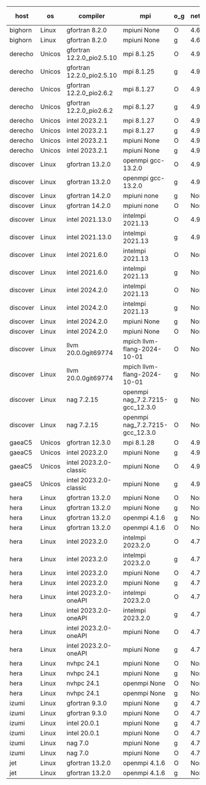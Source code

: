 

| host     | os       | compiler                              | mpi                      | o_g        | netcdf        | build       | u_pass          | u_fail          | s_pass            | s_fail            | e_pass             | e_fail             | nuopc_pass       | nuopc_fail       | artifacts link          |
|----------|----------|---------------------------------------|--------------------------|------------|---------------|-------------|-----------------|-----------------|-------------------|-------------------|--------------------|--------------------|------------------|------------------|-------------------------|
| bighorn | Linux | gfortran 8.2.0 | mpiuni None  | O | 4.6.1  | PASS | 12535 | 0 | 9 | 0 | 42 | 0 | None | None | <a href="https://github.com/esmf-org/esmf-test-artifacts/tree/68025681ed4beff27b543fa3212c6a5c717ab0eb/develop/gfortran/8.2.0/O/mpiuni/None" target="_blank">6802568</a> | 
| bighorn | Linux | gfortran 8.2.0 | mpiuni None  | g | 4.6.1  | PASS | 12535 | 0 | 9 | 0 | 42 | 0 | None | None | <a href="https://github.com/esmf-org/esmf-test-artifacts/tree/1de002b52362776addb69b39950f54dea534b449/develop/gfortran/8.2.0/g/mpiuni/None" target="_blank">1de002b</a> | 
| derecho | Unicos | gfortran 12.2.0_pio2.5.10 | mpi 8.1.25  | O | 4.9.2  | PASS | None | None | None | None | None | None | None | None | <a href="https://github.com/esmf-org/esmf-test-artifacts/tree/58eda7e94cb7ce60b2546fc426afabab0d48a861/develop/gfortran/12.2.0_pio2.5.10/O/mpi/8.1.25" target="_blank">58eda7e</a> | 
| derecho | Unicos | gfortran 12.2.0_pio2.5.10 | mpi 8.1.25  | g | 4.9.2  | PASS | None | None | None | None | None | None | None | None | <a href="https://github.com/esmf-org/esmf-test-artifacts/tree/2c39dcc48e310ea8266708e268206aa14bda2e83/develop/gfortran/12.2.0_pio2.5.10/g/mpi/8.1.25" target="_blank">2c39dcc</a> | 
| derecho | Unicos | gfortran 12.2.0_pio2.6.2 | mpi 8.1.27  | O | 4.9.2  | PASS | None | None | None | None | None | None | None | None | <a href="https://github.com/esmf-org/esmf-test-artifacts/tree/7cc25b3e9fe50f67b4f7723f615dcc7c95dc833c/develop/gfortran/12.2.0_pio2.6.2/O/mpi/8.1.27" target="_blank">7cc25b3</a> | 
| derecho | Unicos | gfortran 12.2.0_pio2.6.2 | mpi 8.1.27  | g | 4.9.2  | PASS | None | None | None | None | None | None | None | None | <a href="https://github.com/esmf-org/esmf-test-artifacts/tree/62195f3feb653b8113d90a8cf312d68e7427fe65/develop/gfortran/12.2.0_pio2.6.2/g/mpi/8.1.27" target="_blank">62195f3</a> | 
| derecho | Unicos | intel 2023.2.1 | mpi 8.1.27  | O | 4.9.2  | PASS | None | None | None | None | None | None | None | None | <a href="https://github.com/esmf-org/esmf-test-artifacts/tree/dd2adc0db1624561e19c115864ec443452f50cc2/develop/intel/2023.2.1/O/mpi/8.1.27" target="_blank">dd2adc0</a> | 
| derecho | Unicos | intel 2023.2.1 | mpi 8.1.27  | g | 4.9.2  | PASS | None | None | None | None | None | None | None | None | <a href="https://github.com/esmf-org/esmf-test-artifacts/tree/bf574e62e568e5a8b4cf2875cdfe83e0b6500f7d/develop/intel/2023.2.1/g/mpi/8.1.27" target="_blank">bf574e6</a> | 
| derecho | Unicos | intel 2023.2.1 | mpiuni None  | O | 4.9.2  | PASS | None | None | None | None | None | None | None | None | <a href="https://github.com/esmf-org/esmf-test-artifacts/tree/a0b90e6499f275ffb87f2cea8fe787f7b7a31944/develop/intel/2023.2.1/O/mpiuni/None" target="_blank">a0b90e6</a> | 
| derecho | Unicos | intel 2023.2.1 | mpiuni None  | g | 4.9.2  | PASS | None | None | None | None | None | None | None | None | <a href="https://github.com/esmf-org/esmf-test-artifacts/tree/ddf88ed6d6b7ec83a811427e21d81cdabef0f26e/develop/intel/2023.2.1/g/mpiuni/None" target="_blank">ddf88ed</a> | 
| discover | Linux | gfortran 13.2.0 | openmpi gcc-13.2.0  | O | 4.9.2  | PASS | 14204 | 0 | 51 | 0 | 80 | 0 | 57 | 0 | <a href="https://github.com/esmf-org/esmf-test-artifacts/tree/f9591de5417a9b75cfd58cfb95c22f44ff885555/develop/gfortran/13.2.0/O/openmpi/gcc-13.2.0" target="_blank">f9591de</a> | 
| discover | Linux | gfortran 13.2.0 | openmpi gcc-13.2.0  | g | 4.9.2  | PASS | None | None | None | None | None | None | None | None | <a href="https://github.com/esmf-org/esmf-test-artifacts/tree/9e656d7163feaf050c89ac4e116ad843c160713b/develop/gfortran/13.2.0/g/openmpi/gcc-13.2.0" target="_blank">9e656d7</a> | 
| discover | Linux | gfortran 14.2.0 | mpiuni none  | g | None  | PASS | None | None | None | None | None | None | None | None | <a href="https://github.com/esmf-org/esmf-test-artifacts/tree/5c1ec7cf45e9411c81bac1a7bd4798bdba6f5729/develop/gfortran/14.2.0/g/mpiuni/none" target="_blank">5c1ec7c</a> | 
| discover | Linux | gfortran 14.2.0 | mpiuni none  | O | None  | PASS | 12535 | 0 | 9 | 0 | 42 | 0 | None | None | <a href="https://github.com/esmf-org/esmf-test-artifacts/tree/504e555707b299f48bfd2cb36b6c0aff397dfe52/develop/gfortran/14.2.0/O/mpiuni/none" target="_blank">504e555</a> | 
| discover | Linux | intel 2021.13.0 | intelmpi 2021.13  | O | 4.9.2  | PASS | None | None | None | None | None | None | None | None | <a href="https://github.com/esmf-org/esmf-test-artifacts/tree/c24d5e7d4cd9a429809c209eed825f23f90f9524/develop/intel/2021.13.0/O/intelmpi/2021.13" target="_blank">c24d5e7</a> | 
| discover | Linux | intel 2021.13.0 | intelmpi 2021.13  | g | 4.9.2  | PASS | None | None | None | None | None | None | None | None | <a href="https://github.com/esmf-org/esmf-test-artifacts/tree/414b21467dbf22428d4d38344bcf3edba8c63521/develop/intel/2021.13.0/g/intelmpi/2021.13" target="_blank">414b214</a> | 
| discover | Linux | intel 2021.6.0 | intelmpi 2021.13  | O | None  | PASS | 14204 | 0 | 51 | 0 | 80 | 0 | 57 | 0 | <a href="https://github.com/esmf-org/esmf-test-artifacts/tree/032c0a84d83c3beb9473687391233cf031823abf/develop/intel/2021.6.0/O/intelmpi/2021.13" target="_blank">032c0a8</a> | 
| discover | Linux | intel 2021.6.0 | intelmpi 2021.13  | g | None  | PASS | None | None | None | None | None | None | None | None | <a href="https://github.com/esmf-org/esmf-test-artifacts/tree/6362c7fed5cdf4a637a02dc09e60b951ab1aa626/develop/intel/2021.6.0/g/intelmpi/2021.13" target="_blank">6362c7f</a> | 
| discover | Linux | intel 2024.2.0 | intelmpi 2021.13  | O | None  | PASS | None | None | None | None | None | None | None | None | <a href="https://github.com/esmf-org/esmf-test-artifacts/tree/8a1af6aa6dace1fbe71cd60211f4ab744a0ded61/develop/intel/2024.2.0/O/intelmpi/2021.13" target="_blank">8a1af6a</a> | 
| discover | Linux | intel 2024.2.0 | intelmpi 2021.13  | g | None  | PASS | None | None | None | None | None | None | None | None | <a href="https://github.com/esmf-org/esmf-test-artifacts/tree/58c886720bd4b2f312918c85a1c2555a44600d20/develop/intel/2024.2.0/g/intelmpi/2021.13" target="_blank">58c8867</a> | 
| discover | Linux | intel 2024.2.0 | mpiuni None  | g | None  | PASS | 12534 | 1 | 9 | 0 | 42 | 0 | None | None | <a href="https://github.com/esmf-org/esmf-test-artifacts/tree/d79af22b3eab0ec93587b2f2c0722f8e6aa81601/develop/intel/2024.2.0/g/mpiuni/None" target="_blank">d79af22</a> | 
| discover | Linux | intel 2024.2.0 | mpiuni None  | O | None  | PASS | 12535 | 0 | 9 | 0 | 42 | 0 | None | None | <a href="https://github.com/esmf-org/esmf-test-artifacts/tree/47c72912862752d47de60662079f8a3a0c13f5b7/develop/intel/2024.2.0/O/mpiuni/None" target="_blank">47c7291</a> | 
| discover | Linux | llvm 20.0.0git69774 | mpich llvm-flang-2024-10-01  | O | None  | PASS | None | None | None | None | None | None | None | None | <a href="https://github.com/esmf-org/esmf-test-artifacts/tree/84a63b1c9c43a17862184e9331c349e343bcd705/develop/llvm/20.0.0git69774/O/mpich/llvm-flang-2024-10-01" target="_blank">84a63b1</a> | 
| discover | Linux | llvm 20.0.0git69774 | mpich llvm-flang-2024-10-01  | g | None  | PASS | None | None | None | None | None | None | None | None | <a href="https://github.com/esmf-org/esmf-test-artifacts/tree/0d68a6a98de2b898f0a45283a0275ab81214ae5d/develop/llvm/20.0.0git69774/g/mpich/llvm-flang-2024-10-01" target="_blank">0d68a6a</a> | 
| discover | Linux | nag 7.2.15 | openmpi nag_7.2.7215-gcc_12.3.0  | g | None  | PASS | None | None | None | None | None | None | None | None | <a href="https://github.com/esmf-org/esmf-test-artifacts/tree/5c19f1cdc61107809bec46216d425638323e1848/develop/nag/7.2.15/g/openmpi/nag_7.2.7215-gcc_12.3.0" target="_blank">5c19f1c</a> | 
| discover | Linux | nag 7.2.15 | openmpi nag_7.2.7215-gcc_12.3.0  | O | None  | PASS | None | None | None | None | None | None | None | None | <a href="https://github.com/esmf-org/esmf-test-artifacts/tree/ea0be605f1f9e3422846c68d605fa078d69c4cf3/develop/nag/7.2.15/O/openmpi/nag_7.2.7215-gcc_12.3.0" target="_blank">ea0be60</a> | 
| gaeaC5 | Unicos | gfortran 12.3.0 | mpi 8.1.28  | O | 4.9.0  | PASS | None | None | None | None | None | None | None | None | <a href="https://github.com/esmf-org/esmf-test-artifacts/tree/36f1b2ff3249196b57c767e8c7ed5823f00c9b94/develop/gfortran/12.3.0/O/mpi/8.1.28" target="_blank">36f1b2f</a> | 
| gaeaC5 | Unicos | intel 2023.2.0 | mpiuni None  | g | 4.9.0  | FAIL | None | None | None | None | None | None | None | None | <a href="https://github.com/esmf-org/esmf-test-artifacts/tree/2b2008bd02939c373fb600c415f348a4c300cb8a/develop/intel/2023.2.0/g/mpiuni/None" target="_blank">2b2008b</a> | 
| gaeaC5 | Unicos | intel 2023.2.0-classic | mpiuni None  | O | 4.9.0  | FAIL | None | None | None | None | None | None | None | None | <a href="https://github.com/esmf-org/esmf-test-artifacts/tree/001f22d3db3cdc16ef87022b144cb20854a11a87/develop/intel/2023.2.0-classic/O/mpiuni/None" target="_blank">001f22d</a> | 
| gaeaC5 | Unicos | intel 2023.2.0-classic | mpiuni None  | g | 4.9.0  | FAIL | None | None | None | None | None | None | None | None | <a href="https://github.com/esmf-org/esmf-test-artifacts/tree/02980c0b6eda276efb094ddb9313c346a082dbea/develop/intel/2023.2.0-classic/g/mpiuni/None" target="_blank">02980c0</a> | 
| hera | Linux | gfortran 13.2.0 | mpiuni None  | O | None  | PASS | 12535 | 0 | 9 | 0 | 42 | 0 | None | None | <a href="https://github.com/esmf-org/esmf-test-artifacts/tree/2946fab227877df0f8dd80f76cded85c9652880c/develop/gfortran/13.2.0/O/mpiuni/None" target="_blank">2946fab</a> | 
| hera | Linux | gfortran 13.2.0 | mpiuni None  | g | None  | PASS | 12535 | 0 | 9 | 0 | 42 | 0 | None | None | <a href="https://github.com/esmf-org/esmf-test-artifacts/tree/2eabf83bc177ebff226435804e1a20aa43839c02/develop/gfortran/13.2.0/g/mpiuni/None" target="_blank">2eabf83</a> | 
| hera | Linux | gfortran 13.2.0 | openmpi 4.1.6  | g | None  | PASS | None | None | None | None | None | None | None | None | <a href="https://github.com/esmf-org/esmf-test-artifacts/tree/ef39d2eb52ca51eff04f7c857dd14ac094300fe9/develop/gfortran/13.2.0/g/openmpi/4.1.6" target="_blank">ef39d2e</a> | 
| hera | Linux | gfortran 13.2.0 | openmpi 4.1.6  | O | None  | PASS | None | None | None | None | None | None | None | None | <a href="https://github.com/esmf-org/esmf-test-artifacts/tree/57bd6939c2f7105e45e9dbdcbbeb9196cb5e048a/develop/gfortran/13.2.0/O/openmpi/4.1.6" target="_blank">57bd693</a> | 
| hera | Linux | intel 2023.2.0 | intelmpi 2023.2.0  | O | 4.7.0  | PASS | None | None | None | None | None | None | None | None | <a href="https://github.com/esmf-org/esmf-test-artifacts/tree/94ee51dae85a310a70d6341179098815e0baeffd/develop/intel/2023.2.0/O/intelmpi/2023.2.0" target="_blank">94ee51d</a> | 
| hera | Linux | intel 2023.2.0 | intelmpi 2023.2.0  | g | 4.7.0  | PASS | None | None | None | None | None | None | None | None | <a href="https://github.com/esmf-org/esmf-test-artifacts/tree/60fe4bd73bce6bfa1f525432fd451cff17e53338/develop/intel/2023.2.0/g/intelmpi/2023.2.0" target="_blank">60fe4bd</a> | 
| hera | Linux | intel 2023.2.0 | mpiuni None  | O | 4.7.0  | PASS | 12535 | 0 | 9 | 0 | 42 | 0 | None | None | <a href="https://github.com/esmf-org/esmf-test-artifacts/tree/a7b419ac06e94fe7d82135192d4759036a1ffdcb/develop/intel/2023.2.0/O/mpiuni/None" target="_blank">a7b419a</a> | 
| hera | Linux | intel 2023.2.0 | mpiuni None  | g | 4.7.0  | PASS | None | None | None | None | None | None | None | None | <a href="https://github.com/esmf-org/esmf-test-artifacts/tree/eb801145daf473870a2ddcf737e0ed045f4a00c5/develop/intel/2023.2.0/g/mpiuni/None" target="_blank">eb80114</a> | 
| hera | Linux | intel 2023.2.0-oneAPI | intelmpi 2023.2.0  | O | 4.7.0  | PASS | None | None | None | None | None | None | None | None | <a href="https://github.com/esmf-org/esmf-test-artifacts/tree/9a44d473c8035339ddf7078478436fda2425b889/develop/intel/2023.2.0-oneAPI/O/intelmpi/2023.2.0" target="_blank">9a44d47</a> | 
| hera | Linux | intel 2023.2.0-oneAPI | intelmpi 2023.2.0  | g | 4.7.0  | PASS | None | None | None | None | None | None | None | None | <a href="https://github.com/esmf-org/esmf-test-artifacts/tree/35757528791fb6b68c567f8d8ae3bf6141e868cb/develop/intel/2023.2.0-oneAPI/g/intelmpi/2023.2.0" target="_blank">3575752</a> | 
| hera | Linux | intel 2023.2.0-oneAPI | mpiuni None  | O | 4.7.0  | PASS | 12535 | 0 | 9 | 0 | 42 | 0 | None | None | <a href="https://github.com/esmf-org/esmf-test-artifacts/tree/5af979c2d491ac130b8b4b6f575cb7cedc6fb6ef/develop/intel/2023.2.0-oneAPI/O/mpiuni/None" target="_blank">5af979c</a> | 
| hera | Linux | intel 2023.2.0-oneAPI | mpiuni None  | g | 4.7.0  | PASS | None | None | None | None | None | None | None | None | <a href="https://github.com/esmf-org/esmf-test-artifacts/tree/47f8ec0cdb363caf3c806910e8da8a7ac6914bc3/develop/intel/2023.2.0-oneAPI/g/mpiuni/None" target="_blank">47f8ec0</a> | 
| hera | Linux | nvhpc 24.1 | mpiuni None  | O | None  | PASS | None | None | None | None | None | None | None | None | <a href="https://github.com/esmf-org/esmf-test-artifacts/tree/6c995ad4440c74d9628774dbc47823206d919381/develop/nvhpc/24.1/O/mpiuni/None" target="_blank">6c995ad</a> | 
| hera | Linux | nvhpc 24.1 | mpiuni None  | g | None  | PASS | None | None | None | None | None | None | None | None | <a href="https://github.com/esmf-org/esmf-test-artifacts/tree/d60c63512b104cc2132c194c89e9f91c6ea9d2b6/develop/nvhpc/24.1/g/mpiuni/None" target="_blank">d60c635</a> | 
| hera | Linux | nvhpc 24.1 | openmpi None  | O | None  | PASS | None | None | None | None | None | None | None | None | <a href="https://github.com/esmf-org/esmf-test-artifacts/tree/64b2e86d47ee785a66cb2c9fc35bf92ec8310096/develop/nvhpc/24.1/O/openmpi/None" target="_blank">64b2e86</a> | 
| hera | Linux | nvhpc 24.1 | openmpi None  | g | None  | PASS | None | None | None | None | None | None | None | None | <a href="https://github.com/esmf-org/esmf-test-artifacts/tree/b1baff28002f704b207b662fc5c641a2977da739/develop/nvhpc/24.1/g/openmpi/None" target="_blank">b1baff2</a> | 
| izumi | Linux | gfortran 9.3.0 | mpiuni None  | g | 4.7.4  | PASS | 12535 | 0 | 9 | 0 | 42 | 0 | None | None | <a href="https://github.com/esmf-org/esmf-test-artifacts/tree/f266c192886ec10284934bedc0da0fd1c838d629/develop/gfortran/9.3.0/g/mpiuni/None" target="_blank">f266c19</a> | 
| izumi | Linux | gfortran 9.3.0 | mpiuni None  | O | 4.7.4  | PASS | 12535 | 0 | 9 | 0 | 42 | 0 | None | None | <a href="https://github.com/esmf-org/esmf-test-artifacts/tree/079ea33c373a1a730ac6f453e240f10a0fe16ae0/develop/gfortran/9.3.0/O/mpiuni/None" target="_blank">079ea33</a> | 
| izumi | Linux | intel 20.0.1 | mpiuni None  | g | 4.7.4  | PASS | 12535 | 0 | 9 | 0 | 42 | 0 | None | None | <a href="https://github.com/esmf-org/esmf-test-artifacts/tree/94fadf80b8800df50b7c8475de80aecb45cd5050/develop/intel/20.0.1/g/mpiuni/None" target="_blank">94fadf8</a> | 
| izumi | Linux | intel 20.0.1 | mpiuni None  | O | 4.7.4  | PASS | 12535 | 0 | 9 | 0 | 42 | 0 | None | None | <a href="https://github.com/esmf-org/esmf-test-artifacts/tree/68bb82564ce093ac3e78a247d0b220714f961ddd/develop/intel/20.0.1/O/mpiuni/None" target="_blank">68bb825</a> | 
| izumi | Linux | nag 7.0 | mpiuni None  | g | 4.7.4  | PASS | 12535 | 0 | 9 | 0 | 42 | 0 | None | None | <a href="https://github.com/esmf-org/esmf-test-artifacts/tree/5588ccd62f08ff26162d3f7837bb3c8dc87cf40e/develop/nag/7.0/g/mpiuni/None" target="_blank">5588ccd</a> | 
| izumi | Linux | nag 7.0 | mpiuni None  | O | 4.7.4  | PASS | 12535 | 0 | 9 | 0 | 42 | 0 | None | None | <a href="https://github.com/esmf-org/esmf-test-artifacts/tree/695c069805806017555fe6c9abf771564db5945d/develop/nag/7.0/O/mpiuni/None" target="_blank">695c069</a> | 
| jet | Linux | gfortran 13.2.0 | openmpi 4.1.6  | O | None  | PASS | 14204 | 0 | 51 | 0 | 80 | 0 | 57 | 0 | <a href="https://github.com/esmf-org/esmf-test-artifacts/tree/7b9768ce115e99ac9b4ea73bc72452b0c5e3b17d/develop/gfortran/13.2.0/O/openmpi/4.1.6" target="_blank">7b9768c</a> | 
| jet | Linux | gfortran 13.2.0 | openmpi 4.1.6  | g | None  | PASS | 14204 | 0 | 51 | 0 | 80 | 0 | 57 | 0 | <a href="https://github.com/esmf-org/esmf-test-artifacts/tree/088cf6e94e6e35ce2f1d28829898197e31a1b629/develop/gfortran/13.2.0/g/openmpi/4.1.6" target="_blank">088cf6e</a> | 
